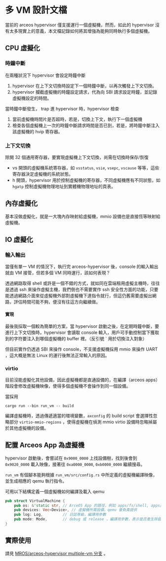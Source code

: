 # 多 VM 設計文檔

當前的 arceos hypervisor 僅支援運行一個虛擬機，然而，如此的 hypervisor 沒有太多現實上的意義，本文檔記錄如何將其增強為能夠同時執行多個虛擬機。

## CPU 虛擬化

### 時鐘中斷
在兩種狀況下 hypervisor 會設定時鐘中斷

1. hypervisor 在上下文切換時設定下一個時鐘中斷，以再次觸發上下文切換。
2. hypervisor 攔截虛擬機的時鐘設定請求，代為向 SBI 請求設定時鐘，並記錄虛擬機設定的時間。

當時鐘中斷發生， trap 進 hypervisor 時，hypervisor 檢查

1. 當前虛擬機時間片是否超時，若是，切換上下文，執行下一個虛擬機
2. 檢查各個虛擬機上一次的時鐘中斷請求時間是否已到，若是，將時鐘中斷注入該虛擬機的 hvip 寄存器。

### 上下文切換
除開 32 個通用寄存器，要實現虛擬機上下文切換，尚需在切換時保存/恢復

- vs 開頭的虛擬機系統寄存器，如 `vsstatus`, `vsie`, `vsepc`, `vscause` 等等，這些寄存器決定虛擬機的系統狀態。
- h 開頭，hypervisor 用於控制虛擬機的寄存器，不同虛擬機應有不同狀態，如 `hgatp` 控制虛擬機物理地址到實體機物理地址的頁表。


## 內存虛擬化
基本沒做虛擬化，就是一大塊內存映射給虛擬機，mmio 設備也是直接恆等映射給虛擬機。

## IO 虛擬化

### 輸入輸出
當僅有單一 VM 的情況下，執行完 arceos-hypervisor 後，console 的輸入輸出就由 VM 接管，但若多個 VM 同時運行，該如何表現？

透過網路取得 shell 或許是一個不錯的方式，就如同在雲端租用虛擬主機時，往往是透過 ssh 來操作虛擬主機，我們倒也不需要實作 ssh 安全性方面的功能，只要能透過網路介面來從虛擬機外部對虛擬機下達指令就行，但這仍舊需要虛擬出網路，評估時間可能不夠，便沒有往這方向繼續做。

#### 實現
最後我採取一個較為簡單的方案，當 hypervisor 啟動之後，在定期時鐘中斷，要進行上下文切換時，hypervisor 會讀取 console 輸入，用戶可手動控制當下獲取到的字符要注入到哪個虛擬機的 buffer 裡。（反引號 \` 用於切換注入對象）

但目前實作仍透過 SBI 來操作 console，不支援虛擬機採用 mmio 來操作 UART ，這大概是無法 Linux 的運行後無法正常輸入的原因。

### virtio
目前沒能虛擬化其他設備，因此虛擬機都是直通設備的，在編譯（arceos apps）階段會修改虛擬機映像，使得多個虛擬機不會操作到同一個設備。

當採用
```
cargo run --bin run_vm -- build
```
編譯虛擬機時，透過傳遞適當的環境變數，`axconfig` 的 build script 會選擇性忽略部分 `virtio-mmio-regions` ，使得虛擬機在偵測 mmio virtio 設備時忽略掉屬於其他虛擬機的設備。

## 配置 Arceos App 為虛擬機

hypervisor 啟動後，會嘗試在 `0x9000_0000` 上找設備樹，找到後會到 `0x9020_0000` 載入映像，接著往 `0xa0000_0000`, `0xb0000_0000` 繼續搜尋。

`run_vm` 有個腳本能夠根據 `run_vm/src/config.rs` 中所定義的虛擬機編譯映像，並生成相應的 qemu 執行指令。

可用以下結構定義一個虛擬機如何編譯及載入 qemu
```rs
pub struct VirtualMachine {
    pub os: &'static str, // ArceOS App 的路徑，例如 apps/fs/shell, apps/net/httpserver
    pub devices: Vec<Device>, // 虛擬機所需設備，qemu 會負責提供
    pub log: Log,         // 日誌等級，編譯用參數
    pub mode: Mode,       // debug 或 release ，編譯用參數，表示是否產生除錯符號、優化程度
}
```


## 實際使用
請見 [MROS/arceos-hypervisor multiple-vm 分支](https://github.com/MROS/arceos-hypervisor/tree/multiple-vm) 。
